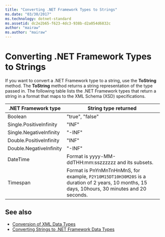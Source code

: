 ```yaml
---
title: "Converting .NET Framework Types to Strings"
ms.date: "03/30/2017"
ms.technology: dotnet-standard
ms.assetid: dc2e2b65-f623-4dc3-938b-d2a054d6832c
author: "mairaw"
ms.author: "mairaw"
---
```

# Converting .NET Framework Types to Strings
If you want to convert a .NET Framework type to a string, use the **ToString** method. The **ToString** method returns a string representation of the type passed in. The following table lists the .NET Framework types that return a string in a format that maps to the XML Schema (XSD) specifications.  
  
|.NET Framework type|String type returned|  
|-------------------------|--------------------------|  
|Boolean|"true", "false"|  
|Single.PositiveInfinity|"INF"|  
|Single.NegativeInfinity|"-INF"|  
|Double.PositiveInfinity|"INF"|  
|Double.NegativeInfinity|"-INF"|  
|DateTime|Format is yyyy-MM-ddTHH:mm:sszzzzzz and its subsets.|  
|Timespan|Format is PnYnMnTnHnMnS, for example, `P2Y10M15DT10H30M20S` is a duration of 2 years, 10 months, 15 days, 10hours, 30 minutes and 20 seconds.|  
  
## See also

- [Conversion of XML Data Types](../../../../docs/standard/data/xml/conversion-of-xml-data-types.md)
- [Converting Strings to .NET Framework Data Types](../../../../docs/standard/data/xml/converting-strings-to-dotnet-data-types.md)
